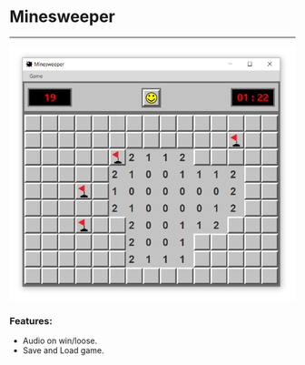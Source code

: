 # Minesweeper 

***

![Preview](Preview.PNG)

### Features:

- Audio on win/loose.
- Save and Load game.

